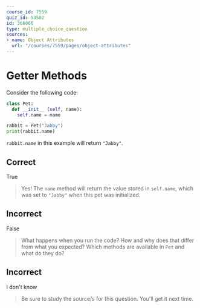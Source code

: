 ```yaml
---
course_id: 7559
quiz_id: 53502
id: 366066
type: multiple_choice_question
sources:
- name: Object Attributes
  url: "/courses/7559/pages/object-attributes"
---
```


# Getter Methods

Consider the following code:

```python
class Pet:
  def __init__ (self, name):
    self.name = name

rabbit = Pet("Jabby")
print(rabbit.name)
```

`rabbit.name` in this example will return `"Jabby"`.

## Correct

True

> Yes! The `name` method will return the value stored in `self.name`, which was
> set to `"Jabby"` when this pet was initialized.

## Incorrect

False

> What happens when you run the code? How and why does that differ from what you
> expected? Which methods are available in `Pet` and what do they do?

## Incorrect

I don't know

> Be sure to study the source/s for this question. You'll get it next time.

